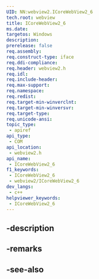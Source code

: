 ```yaml
---
UID: NN:webview2.ICoreWebView2_6
tech.root: webview
title: ICoreWebView2_6
ms.date: 
targetos: Windows
description: 
prerelease: false
req.assembly: 
req.construct-type: iface
req.ddi-compliance: 
req.header: webview2.h
req.idl: 
req.include-header: 
req.max-support: 
req.namespace: 
req.redist: 
req.target-min-winverclnt: 
req.target-min-winversvr: 
req.target-type: 
req.unicode-ansi: 
topic_type:
 - apiref
api_type:
 - COM
api_location:
 - webview2.h
api_name:
 - ICoreWebView2_6
f1_keywords:
 - ICoreWebView2_6
 - webview2/ICoreWebView2_6
dev_langs:
 - c++
helpviewer_keywords:
 - ICoreWebView2_6
---
```


## -description

## -remarks

## -see-also

